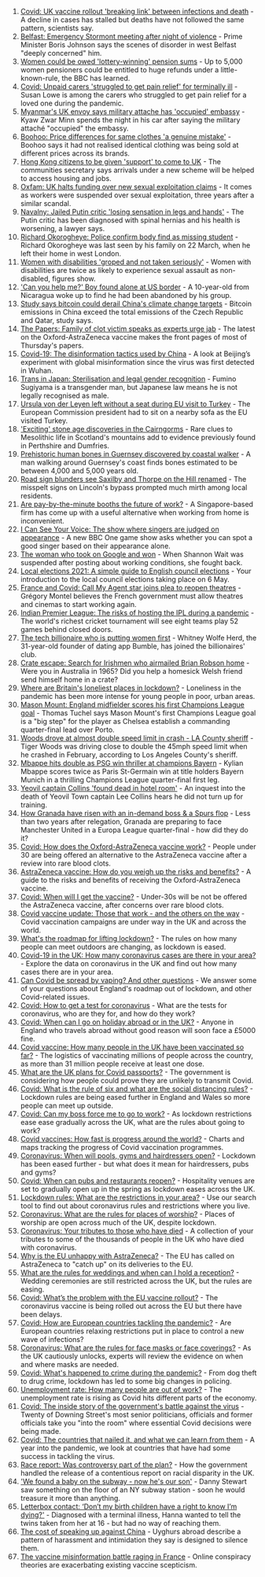 1. [Covid: UK vaccine rollout 'breaking link' between infections and death](https://www.bbc.co.uk/news/health-56663969) - A decline in cases has stalled but deaths have not followed the same pattern, scientists say.
2. [Belfast: Emergency Stormont meeting after night of violence](https://www.bbc.co.uk/news/uk-northern-ireland-56664868) - Prime Minister Boris Johnson says the scenes of disorder in west Belfast "deeply concerned" him.
3. [Women could be owed 'lottery-winning' pension sums](https://www.bbc.co.uk/news/business-56654665) - Up to 5,000 women pensioners could be entitled to huge refunds under a little-known-rule, the BBC has learned.
4. [Covid: Unpaid carers 'struggled to get pain relief' for terminally ill](https://www.bbc.co.uk/news/uk-56669015) - Susan Lowe is among the carers who struggled to get pain relief for a loved one during the pandemic.
5. [Myanmar's UK envoy says military attache has 'occupied' embassy](https://www.bbc.co.uk/news/world-asia-56670524) - Kyaw Zwar Minn spends the night in his car after saying the military attaché "occupied" the embassy.
6. [Boohoo: Price differences for same clothes 'a genuine mistake'](https://www.bbc.co.uk/news/business-56653060) - Boohoo says it had not realised identical clothing was being sold at different prices across its brands.
7. [Hong Kong citizens to be given 'support' to come to UK](https://www.bbc.co.uk/news/uk-56669016) - The communities secretary says arrivals under a new scheme will be helped to access housing and jobs.
8. [Oxfam: UK halts funding over new sexual exploitation claims](https://www.bbc.co.uk/news/health-56670162) - It comes as workers were suspended over sexual exploitation, three years after a similar scandal.
9. [Navalny: Jailed Putin critic 'losing sensation in legs and hands'](https://www.bbc.co.uk/news/world-europe-56671117) - The Putin critic has been diagnosed with spinal hernias and his health is worsening, a lawyer says.
10. [Richard Okorogheye: Police confirm body find as missing student](https://www.bbc.co.uk/news/uk-england-london-56606389) - Richard Okorogheye was last seen by his family on 22 March, when he left their home in west London.
11. [Women with disabilities 'groped and not taken seriously'](https://www.bbc.co.uk/news/uk-wales-56664969) - Women with disabilities are twice as likely to experience sexual assault as non-disabled, figures show.
12. ['Can you help me?' Boy found alone at US border](https://www.bbc.co.uk/news/world-us-canada-56670094) - A 10-year-old from Nicaragua woke up to find he had been abandoned by his group.
13. [Study says bitcoin could derail China's climate change targets](https://www.bbc.co.uk/news/business-56671488) - Bitcoin emissions in China exceed the total emissions of the Czech Republic and Qatar, study says.
14. [The Papers: Family of clot victim speaks as experts urge jab](https://www.bbc.co.uk/news/blogs-the-papers-56670874) - The latest on the Oxford-AstraZeneca vaccine makes the front pages of most of Thursday's papers.
15. [Covid-19: The disinformation tactics used by China](https://www.bbc.co.uk/news/world-asia-china-56513257) - A look at Beijing’s experiment with global misinformation since the virus was first detected in Wuhan.
16. [Trans in Japan: Sterilisation and legal gender recognition](https://www.bbc.co.uk/news/world-asia-56670164) - Fumino Sugiyama is a transgender man, but Japanese law means he is not legally recognised as male.
17. [Ursula von der Leyen left without a seat during EU visit to Turkey](https://www.bbc.co.uk/news/world-europe-56668347) - The European Commission president had to sit on a nearby sofa as the EU visited Turkey.
18. ['Exciting' stone age discoveries in the Cairngorms](https://www.bbc.co.uk/news/uk-scotland-north-east-orkney-shetland-56661834) - Rare clues to Mesolithic life in Scotland's mountains add to evidence previously found in Perthshire and Dumfries.
19. [Prehistoric human bones in Guernsey discovered by coastal walker](https://www.bbc.co.uk/news/world-europe-guernsey-56663491) - A man walking around Guernsey's coast finds bones estimated to be between 4,000 and 5,000 years old.
20. [Road sign blunders see Saxilby and Thorpe on the Hill renamed](https://www.bbc.co.uk/news/uk-england-lincolnshire-56662310) - The misspelt signs on Lincoln's bypass prompted much mirth among local residents.
21. [Are pay-by-the-minute booths the future of work?](https://www.bbc.co.uk/news/business-56492376) - A Singapore-based firm has come up with a useful alternative when working from home is inconvenient.
22. [I Can See Your Voice: The show where singers are judged on appearance](https://www.bbc.co.uk/news/entertainment-arts-55950360) - A new BBC One game show asks whether you can spot a good singer based on their appearance alone.
23. [The woman who took on Google and won](https://www.bbc.co.uk/news/technology-56659212) - When Shannon Wait was suspended after posting about working conditions, she fought back.
24. [Local elections 2021: A simple guide to English council elections](https://www.bbc.co.uk/news/uk-politics-56562354) - Your introduction to the local council elections taking place on 6 May.
25. [France and Covid: Call My Agent star joins plea to reopen theatres](https://www.bbc.co.uk/news/world-europe-56663222) - Grégory Montel believes the French government must allow theatres and cinemas to start working again.
26. [Indian Premier League: The risks of hosting the IPL during a pandemic](https://www.bbc.co.uk/news/world-asia-india-56637098) - The world's richest cricket tournament will see eight teams play 52 games behind closed doors.
27. [The tech billionaire who is putting women first](https://www.bbc.co.uk/news/technology-56662100) - Whitney Wolfe Herd, the 31-year-old founder of dating app Bumble, has joined the billionaires' club.
28. [Crate escape: Search for Irishmen who airmailed Brian Robson home](https://www.bbc.co.uk/news/uk-northern-ireland-56648439) - Were you in Australia in 1965? Did you help a homesick Welsh friend send himself home in a crate?
29. [Where are Britain's loneliest places in lockdown?](https://www.bbc.co.uk/news/education-56664180) - Loneliness in the pandemic has been more intense for young people in poor, urban areas.
30. [Mason Mount: England midfielder scores his first Champions League goal](https://www.bbc.co.uk/sport/football/56671015) - Thomas Tuchel says Mason Mount's first Champions League goal is a "big step" for the player as Chelsea establish a commanding quarter-final lead over Porto.
31. [Woods drove at almost double speed limit in crash - LA County sheriff](https://www.bbc.co.uk/sport/golf/56668821) - Tiger Woods was driving close to double the 45mph speed limit when he crashed in February, according to Los Angeles County's sheriff.
32. [Mbappe hits double as PSG win thriller at champions Bayern](https://www.bbc.co.uk/sport/football/56654042) - Kylian Mbappe scores twice as Paris St-Germain win at title holders Bayern Munich in a thrilling Champions League quarter-final first leg.
33. [Yeovil captain Collins 'found dead in hotel room'](https://www.bbc.co.uk/news/uk-england-somerset-56668025) - An inquest into the death of Yeovil Town captain Lee Collins hears he did not turn up for training.
34. [How Granada have risen with an in-demand boss & a Spurs flop](https://www.bbc.co.uk/sport/football/56667930) - Less than two years after relegation, Granada are preparing to face Manchester United in a Europa League quarter-final - how did they do it?
35. [Covid: How does the Oxford-AstraZeneca vaccine work?](https://www.bbc.co.uk/news/health-55302595) - People under 30 are being offered an alternative to the AstraZeneca vaccine after a review into rare blood clots.
36. [AstraZeneca vaccine: How do you weigh up the risks and benefits?](https://www.bbc.co.uk/news/explainers-56665396) - A guide to the risks and benefits of receiving the Oxford-AstraZeneca vaccine.
37. [Covid: When will I get the vaccine?](https://www.bbc.co.uk/news/health-55045639) - Under-30s will be not be offered the AstraZeneca vaccine, after concerns over rare blood clots.
38. [Covid vaccine update: Those that work - and the others on the way](https://www.bbc.co.uk/news/health-51665497) - Covid vaccination campaigns are under way in the UK and across the world.
39. [What's the roadmap for lifting lockdown?](https://www.bbc.co.uk/news/explainers-52530518) - The rules on how many people can meet outdoors are changing, as lockdown is eased.
40. [Covid-19 in the UK: How many coronavirus cases are there in your area?](https://www.bbc.co.uk/news/uk-51768274) - Explore the data on coronavirus in the UK and find out how many cases there are in your area.
41. [Can Covid be spread by vaping? And other questions](https://www.bbc.co.uk/news/world-asia-china-51176409) - We answer some of your questions about England's roadmap out of lockdown, and other Covid-related issues.
42. [Covid: How to get a test for coronavirus](https://www.bbc.co.uk/news/health-51943612) - What are the tests for coronavirus, who are they for, and how do they work?
43. [Covid: When can I go on holiday abroad or in the UK?](https://www.bbc.co.uk/news/explainers-52646738) - Anyone in England who travels abroad without good reason will soon face a £5000 fine.
44. [Covid vaccine: How many people in the UK have been vaccinated so far?](https://www.bbc.co.uk/news/health-55274833) - The logistics of vaccinating millions of people across the country, as more than 31 million people receive at least one dose.
45. [What are the UK plans for Covid passports?](https://www.bbc.co.uk/news/explainers-55718553) - The government is considering how people could prove they are unlikely to transmit Covid.
46. [Covid: What is the rule of six and what are the social distancing rules?](https://www.bbc.co.uk/news/uk-51506729) - Lockdown rules are being eased further in England and Wales so more people can meet up outside.
47. [Covid: Can my boss force me to go to work?](https://www.bbc.co.uk/news/business-52567567) - As lockdown restrictions ease ease gradually across the UK, what are the rules about going to work?
48. [Covid vaccines: How fast is progress around the world?](https://www.bbc.co.uk/news/world-56237778) - Charts and maps tracking the progress of Covid vaccination programmes.
49. [Coronavirus: When will pools, gyms and hairdressers open?](https://www.bbc.co.uk/news/explainers-53349989) - Lockdown has been eased further - but what does it mean for hairdressers, pubs and gyms?
50. [Covid: When can pubs and restaurants reopen?](https://www.bbc.co.uk/news/business-52977388) - Hospitality venues are set to gradually open up in the spring as lockdown eases across the UK.
51. [Lockdown rules: What are the restrictions in your area?](https://www.bbc.co.uk/news/uk-54373904) - Use our search tool to find out about coronavirus rules and restrictions where you live.
52. [Coronavirus: What are the rules for places of worship?](https://www.bbc.co.uk/news/explainers-53219921) - Places of worship are open across much of the UK, despite lockdown.
53. [Coronavirus: Your tributes to those who have died](https://www.bbc.co.uk/news/uk-52676411) - A collection of your tributes to some of the thousands of people in the UK who have died with coronavirus.
54. [Why is the EU unhappy with AstraZeneca?](https://www.bbc.co.uk/news/56483766) - The EU has called on AstraZeneca to "catch up" on its deliveries to the EU.
55. [What are the rules for weddings and when can I hold a reception?](https://www.bbc.co.uk/news/explainers-52811509) - Wedding ceremonies are still restricted across the UK, but the rules are easing.
56. [Covid: What’s the problem with the EU vaccine rollout?](https://www.bbc.co.uk/news/explainers-52380823) - The coronavirus vaccine is being rolled out across the EU but there have been delays.
57. [Covid: How are European countries tackling the pandemic?](https://www.bbc.co.uk/news/explainers-53640249) - Are European countries relaxing restrictions put in place to control a new wave of infections?
58. [Coronavirus: What are the rules for face masks or face coverings?](https://www.bbc.co.uk/news/health-51205344) - As the UK cautiously unlocks, experts will review the evidence on when and where masks are needed.
59. [Covid: What's happened to crime during the pandemic?](https://www.bbc.co.uk/news/56463680) - From dog theft to drug crime, lockdown has led to some big changes in policing.
60. [Unemployment rate: How many people are out of work?](https://www.bbc.co.uk/news/business-52660591) - The unemployment rate is rising as Covid hits different parts of the economy.
61. [Covid: The inside story of the government's battle against the virus](https://www.bbc.co.uk/news/uk-politics-56361599) - Twenty of Downing Street's most senior politicians, officials and former officials take you "into the room" where essential Covid decisions were being made.
62. [Covid: The countries that nailed it, and what we can learn from them](https://www.bbc.co.uk/news/uk-56455030) - A year into the pandemic, we look at countries that have had some success in tackling the virus.
63. [Race report: Was controversy part of the plan?](https://www.bbc.co.uk/news/uk-politics-56578839) - How the government handled the release of a contentious report on racial disparity in the UK.
64. ['We found a baby on the subway - now he's our son'](https://www.bbc.co.uk/news/stories-56409764) - Danny Stewart saw something on the floor of an NY subway station - soon he would treasure it more than anything.
65. [Letterbox contact: ‘Don’t my birth children have a right to know I’m dying?'](https://www.bbc.co.uk/news/stories-56576285) - Diagnosed with a terminal illness, Hanna wanted to tell the twins taken from her at 16 - but had no way of reaching them.
66. [The cost of speaking up against China](https://www.bbc.co.uk/news/world-asia-china-56563449) - Uyghurs abroad describe a pattern of harassment and intimidation they say is designed to silence them.
67. [The vaccine misinformation battle raging in France](https://www.bbc.co.uk/news/blogs-trending-56526265) - Online conspiracy theories are exacerbating existing vaccine scepticism.
